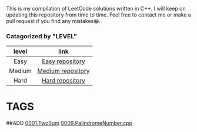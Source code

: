 This is my compilation of LeetCode solutions written in C++.
I will keep on updating this repository from time to time.
Feel free to contact me or make a pull request if you find any mistakes😀.


### Catagorized by "LEVEL"
|level | link|
|:---:|:----:|
|Easy|[Easy repository][easy_link]| 
|Medium|[Medium repository][medium_link]|
|Hard|[Hard repository][hard_link]|


[easy_link]:https://github.com/Ryanshyu/LeetCode/blob/main/1.Easy
[medium_link]:https://github.com/Ryanshyu/LeetCode/blob/main/2.Medium
[hard_link]:https://github.com/Ryanshyu/LeetCode/blob/main/3.Hard

# TAGS

##ADD
[0001.TwoSum][0001] [0009.PalindromeNumber.cpp][0009]




[0001]:https://github.com/Ryanshyu/LeetCode/blob/main/1.Easy/0001.TwoSum.cpp
[0009]:https://github.com/Ryanshyu/LeetCode/blob/main/1.Easy/0009.PalindromeNumber.cpp
